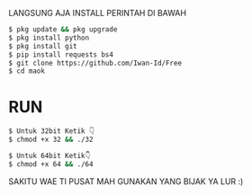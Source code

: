 LANGSUNG AJA INSTALL PERINTAH DI BAWAH

````bash
$ pkg update && pkg upgrade
$ pkg install python
$ pkg install git
$ pip install requests bs4
$ git clone https://github.com/Iwan-Id/Free
$ cd maok
````

# RUN
````bash
$ Untuk 32bit Ketik 👇
$ chmod +x 32 && ./32

$ Untuk 64bit Ketik👇
$ chmod +x 64 && ./64
````

SAKITU WAE TI PUSAT MAH GUNAKAN YANG BIJAK YA LUR :)

